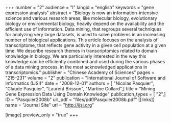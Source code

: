 +++
number = "2"
audience = "I"
langid = "english"
keywords = "gene expression analysis"
abstract = "Biology is now an information-intensive science and various research areas, like molecular biology, evolutionary biology or environmental biology, heavily depend on the availability and the efficient use of information. Data mining, that regroups several techniques for analyzing very large datasets, is used to solve problems in an increasing number of biological applications. This article focuses on the analysis of transcriptome, that reflects gene activity in a given cell population at a given time. We describe research themes in transcriptomics related to domain knowledge in biology. We are particularly interested in the way this knowledge can be efficiently combined and used during the various phases of a data mining process, in the most acknowledged applications in transcriptomics."
publisher = "Chinese Academy of Sciences"
pages = "215–231"
volume = "2"
publication = "International Journal of Software and Informatics (IJSI)"
date = "2008-12-01"
authors = [ "Nicolas Pasquier", "Claude Pasquier", "Laurent Brisson", "Martine Collard",]
title = "Mining Gene Expression Data Using Domain Knowledge"
publication_types = [ "2",]
ID = "Pasquier2008b"
url_pdf = "files/pdf/Pasquier2008b.pdf"
[[links]]
name = "Journal Site"
url = "http://ijsi.org"

[image]
preview_only = "true"
+++

